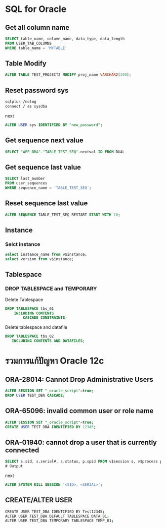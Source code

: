 
# SQL for Oracle

## Get all column name
```sql
SELECT table_name, column_name, data_type, data_length
FROM USER_TAB_COLUMNS
WHERE table_name = 'MYTABLE'
```

## Table Modify
```sql
ALTER TABLE TEST_PROJECT2 MODIFY proj_name VARCHAR2(300);
```

## Reset password sys
```bash
sqlplus /nolog
connect / as sysdba
```
next
```sql
ALTER USER sys IDENTIFIED BY "new_password";
```
## Get sequence next value
```sql
SELECT "APP_DBA"."TABLE_TEST_SEQ".nextval ID FROM DUAL
```

## Get sequence last value
```sql
SELECT last_number
FROM user_sequences
WHERE sequence_name = 'TABLE_TEST_SEQ';
```

## Reset sequence last value
```sql
ALTER SEQUENCE TABLE_TEST_SEQ RESTART START WITH 10;
```

## Instance

### Selct instance
```sql
select instance_name from v$instance;
select version from v$instance;
```


## Tablespace

### DROP TABLESPACE and TEMPORARY

Delete Tablespace
```sql
DROP TABLESPACE tbs_01 
    INCLUDING CONTENTS 
        CASCADE CONSTRAINTS;
```

Delete tablespace and datafile
```sql
DROP TABLESPACE tbs_02
   INCLUDING CONTENTS AND DATAFILES;
```



# รวมการแก้ปัญหา Oracle 12c

## ORA-28014: Cannot Drop Administrative Users
```sql
ALTER SESSION SET "_oracle_script"=true;
DROP USER TEST_DBA CASCADE;
```

## ORA-65096: invalid common user or role name
```sql
ALTER SESSION SET "_oracle_script"=true;
CREATE USER TEST_DBA IDENTIFIED BY 12345;
```

## ORA-01940: cannot drop a user that is currently connected
```sql
SELECT s.sid, s.serial#, s.status, p.spid FROM v$session s, v$process p WHERE s.username = 'TEST_DBA' AND p.addr(+) = s.paddr;
# Output

```
next
```sql
ALTER SYSTEM KILL SESSION '<SID>, <SERIAL>';
```


## CREATE/ALTER USER
```bash
CREATE USER TEST_DBA IDENTIFIED BY Test12345;
ALTER USER TEST_DBA DEFAULT TABLESPACE DATA_01;
ALTER USER TEST_DBA TEMPORARY TABLESPACE TEMP_01;
```





